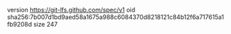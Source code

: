 version https://git-lfs.github.com/spec/v1
oid sha256:7b007d1bd9aed58a1675a988c6084370d8218121c84b12f6a717615a1fb9208d
size 247
